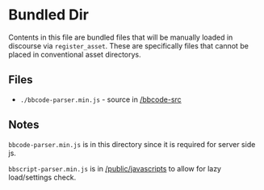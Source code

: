 # Bundled Dir

Contents in this file are bundled files that will be manually loaded in discourse via `register_asset`. These are specifically files that cannot be placed in conventional asset directorys.

## Files

- `./bbcode-parser.min.js` - source in [/bbcode-src](/bbcode-src)

## Notes

`bbcode-parser.min.js` is in this directory since it is required for server side js.

`bbscript-parser.min.js` is in [/public/javascripts](/public/javascripts) to allow for lazy load/settings check.
